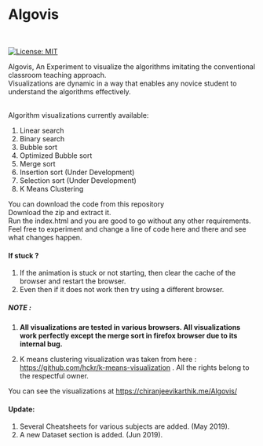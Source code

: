 # Algovis
<br>

[![License: MIT](https://img.shields.io/badge/License-MIT-yellow.svg)](https://github.com/karthikchiru12/Algovis/blob/master/LICENSE)

Algovis, An Experiment to visualize the algorithms imitating the conventional classroom teaching approach.<br>
Visualizations are dynamic in a way that enables any novice student to understand the algorithms effectively.
<br>
<br>

Algorithm visualizations currently available: <br>
1. Linear search
2. Binary search
3. Bubble sort
4. Optimized Bubble sort
5. Merge sort 
6. Insertion sort (Under Development)
7. Selection sort (Under Development)
8. K Means Clustering

You can download the code from this repository <br>
Download the zip and extract it.<br>
Run the index.html and you are good to go without any other requirements.<br>
Feel free to experiment and change a line of code here and there and see what changes happen. <br>

#### If stuck ?
1. If the animation is stuck or not starting, then clear the cache of the browser and restart the browser.
2. Even then if it does not work then try using a different browser.

<h5>NOTE :</h5> <p><b> 

1. All visualizations are tested in various browsers. All visualizations work perfectly except the merge sort in firefox browser due to its internal bug.</b></p> 
2. K means clustering visualization was taken from here : https://github.com/hckr/k-means-visualization .
All the rights belong to the respectful owner.


You can see the visualizations at   https://chiranjeevikarthik.me/Algovis/

#### Update:
1. Several Cheatsheets for various subjects are added. (May 2019). <br>
2. A new Dataset section is added. (Jun 2019).

